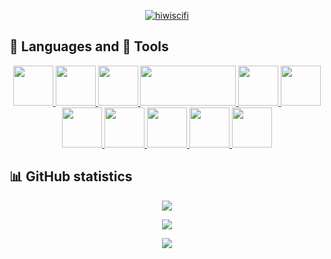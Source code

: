 <p align="center"> <a href="https://github.com/ryo-ma/github-profile-trophy"><img src="https://github-profile-trophy.vercel.app/?username=hiwiscifi&theme=monokai&margin-w=15" alt="hiwiscifi" /></a> </p>


## 💬 Languages and 🔨 Tools
<p align="center">
  <a href="https://www.w3schools.com/cs/" target="_blank">
    <img height="64" width="64" src="https://brandeps.com/logo-download/C/C-Sharp-logo-vector-01.svg" />
  </a>
  <a href="https://docs.microsoft.com/en-us/dotnet/core/tutorials/" target="_blank">
    <img height="64" width="64" src="https://cdn.worldvectorlogo.com/logos/dot-net-core-7.svg" />
  </a>
  <a href="https://www.w3schools.com/cpp/" target="_blank">
    <img height="64" width="64" src="https://cdn.worldvectorlogo.com/logos/c.svg" />
  </a>
  <a href="https://www.opengl.org/" target="_blank">
    <img height="64" width="153" src="https://opengl.org/img/OpenGL_100px_June16.png" />
  </a>
  <a href="https://www.w3schools.com/html/" target="_blank">
    <img height="64" width="64" src="https://cdn.worldvectorlogo.com/logos/html5.svg" />
  </a>
  <a href="https://www.w3schools.com/css/" target="_blank">
    <img height="64" width="64" src="https://cdn.worldvectorlogo.com/logos/css-5.svg" />
  </a>
  <a href="https://www.w3schools.com/js/" target="_blank">
    <img height="64" width="64" src="https://cdn.worldvectorlogo.com/logos/logo-javascript.svg" />
  </a>
  <a href="https://www.w3schools.com/python/" target="_blank">
    <img height="64" width="64" src="https://cdn.worldvectorlogo.com/logos/python-5.svg" />
  </a>
  <a href="https://java.com/" target="_blank">
    <img height="64" width="64" src="https://cdn.worldvectorlogo.com/logos/java-4.svg" />
  </a>
  <a href="https://unity.com/" target="_blank">
    <img height="64" width="64" src="https://cdn.worldvectorlogo.com/logos/unity-69.svg" />
  </a>
  <a href="https://blender.org/" target="_blank">
    <img height="64" width="64" src="https://cdn.worldvectorlogo.com/logos/blender-2.svg" />
  </a>
</p>

## 📊 GitHub statistics
<p align="center">
  <a href="https://github.com/anuraghazra/github-readme-stats">
    <img align="center" src="https://github-readme-stats.vercel.app/api?username=HiWiSciFi&show_icons=true&theme=gruvbox&include_all_commits=true" />
  </a>
</p>
<p align="center">
  <a href="https://github.com/anuraghazra/github-readme-stats">
    <img align="center" src="https://github-readme-stats.vercel.app/api/top-langs/?username=HiWiSciFi&langs_count=8&theme=gruvbox" />
  </a>
</p>
<p align="center">
  <a href="https://github.com/anuraghazra/github-readme-stats">
    <img align="center" src="https://github-readme-stats.vercel.app/api/wakatime?username=HiWiSciFi&theme=gruvbox" />
  </a>
</p>
